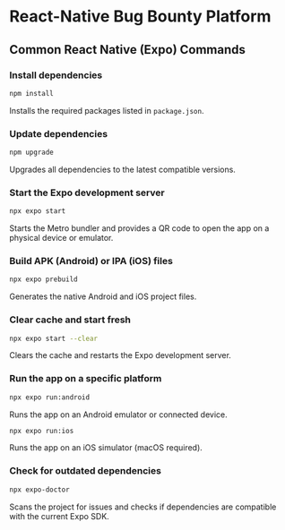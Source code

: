 # React-Native Bug Bounty Platform

## Common React Native (Expo) Commands

### Install dependencies
```bash
npm install
```
Installs the required packages listed in `package.json`.

### Update dependencies
```bash
npm upgrade
```
Upgrades all dependencies to the latest compatible versions.

### Start the Expo development server
```bash
npx expo start
```
Starts the Metro bundler and provides a QR code to open the app on a physical device or emulator.

### Build APK (Android) or IPA (iOS) files
```bash
npx expo prebuild
```
Generates the native Android and iOS project files.

### Clear cache and start fresh
```bash
npx expo start --clear
```
Clears the cache and restarts the Expo development server.

### Run the app on a specific platform
```bash
npx expo run:android
```
Runs the app on an Android emulator or connected device.

```bash
npx expo run:ios
```
Runs the app on an iOS simulator (macOS required).

### Check for outdated dependencies
```bash
npx expo-doctor
```
Scans the project for issues and checks if dependencies are compatible with the current Expo SDK.

